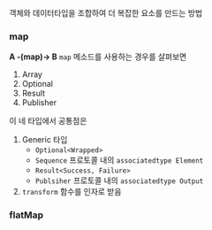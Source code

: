 객체와 데이터타입을 조합하여 더 복잡한 요소를 만드는 방법

### map
**A -(map)-> B**
`map` 메소드를 사용하는 경우를 살펴보면
1. Array
2. Optional
3. Result
4. Publisher

이 네 타입에서 공통점은
1. Generic 타입
	- `Optional<Wrapped>`
	- `Sequence` 프로토콜 내의 `associatedtype Element`
	- `Result<Success, Failure>`
	- `Publsiher` 프로토콜 내의 `associatedtype Output`
2. `transform` 함수를 인자로 받음

### flatMap
